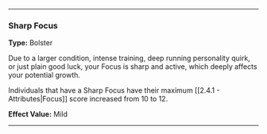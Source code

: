 ___
### Sharp Focus
__Type:__ Bolster

Due to a larger condition, intense training, deep running personality quirk, or just plain good luck, your Focus is sharp and active, which deeply affects your potential growth.

Individuals that have a Sharp Focus have their maximum [[2.4.1 - Attributes|Focus]] score increased from 10 to 12.

__Effect Value:__ Mild

___